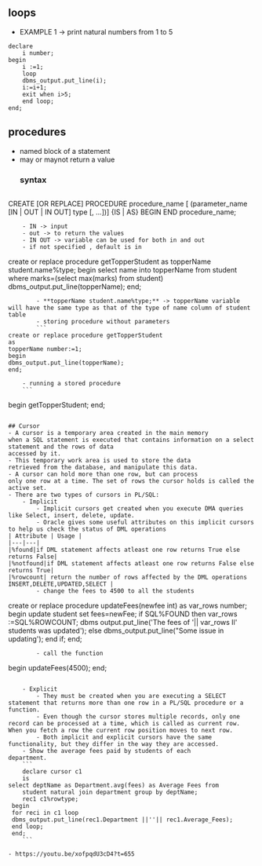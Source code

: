 ## loops
- EXAMPLE 1 -> print natural numbers from 1 to 5
	
```
declare
	i number;
begin 
	i :=1;
	loop
	dbms_output.put_line(i);
	i:=i+1;
	exit when i>5;
	end loop;
end;
```
## procedures
- named block of a statement
- may or maynot return a value
	### syntax
	```
CREATE [OR REPLACE] PROCEDURE procedure_name 
[ (parameter_name [IN | OUT | IN OUT] type [, ...])] 
{IS | AS} 
BEGIN
	<procedure body> 
END procedure_name;
```
	- IN -> input
	- out -> to return the values
	- IN OUT -> variable can be used for both in and out
	- if not specified , default is in
```
create or replace procedure getTopperStudent
as
topperName student.name%type; 
begin
select name into topperName from student where marks=(select max(marks) from student)
dbms_output.put_line(topperName);
end;
```
		- **topperName student.name%type;** -> topperName variable will have the same type as that of the type of name column of student table
		- storing procedure without parameters
		```
create or replace procedure getTopperStudent
as
topperName number:=1; 
begin
dbms_output.put_line(topperName);
end;
```
		- running a stored procedure
		```
begin 
getTopperStudent;
end;
```

## Cursor
- A cursor is a temporary area created in the main memory
when a SQL statement is executed that contains information on a select statement and the rows of data
accessed by it.
- This temporary work area is used to store the data
retrieved from the database, and manipulate this data. 
- A cursor can hold more than one row, but can process
only one row at a time. The set of rows the cursor holds is called the active set. 
- There are two types of cursors in PL/SQL: 
	- Implicit 
		- Implicit cursors get created when you execute DMA queries like Select, insert, delete, update.
		- Oracle gives some useful attributes on this implicit cursors to help us check the status of DML operations
| Attribute | Usage |
|---|---|
|%found|if DML statement affects atleast one row returns True else returns False|
|%notfound|if DML statement affects atleast one row returns False else returns True|
|%rowcount| return the number of rows affected by the DML operations INSERT,DELETE,UPDATED,SELECT |	
		- change the fees to 4500 to all the students 
```
create or replace procedure updateFees(newfee int)
as
var_rows number;
 begin 
update student set fees=newFee; 
if SQL%FOUND then
	var_rows :=SQL%ROWCOUNT;
 	dbms output.put_line('The fees of '|| var_rows Il' students was
updated'); 
else
dbms_output.put_line("Some issue in updating'); 
end if;
 end;
```
		- call the function
```
begin
updateFees(4500);
end;
```

	- Explicit
		- They must be created when you are executing a SELECT statement that returns more than one row in a PL/SQL procedure or a function.
		- Even though the cursor stores multiple records, only one record can be processed at a time, which is called as current row. When you fetch a row the current row position moves to next row. 
		- Both implicit and explicit cursors have the same functionality, but they differ in the way they are accessed.
	- Show the average fees paid by students of each
department.
	```
	declare cursor c1
	is
select deptName as Department.avg(fees) as Average Fees from
	student natural join department group by deptName;
 	rec1 c1%rowtype;
 begin
 for reci in c1 loop
 dbms_output.put_line(rec1.Department ||''|| rec1.Average_Fees);
 end loop;
 end;
	```
	
- https://youtu.be/xofpqdU3cD4?t=655

















